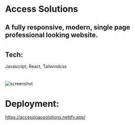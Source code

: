 # Access Solutions

## A fully responsive, modern, single page professional looking website.

#

## Tech: 

Javascript, React, Tailwindcss

#

![screenshot](https://i.ibb.co/GCwcbmd/accesss.png)

# Deployment: 

https://accessjoaosolutions.netlify.app/

#
